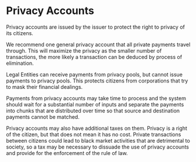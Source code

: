 # Privacy Accounts

Privacy accounts are issued by the issuer to protect the right to privacy of its citizens.

We recommend one general privacy account that all private payments travel through.  This will maximize the privacy as the smaller number of transactions, the more likely a transaction can be deduced by process of elimination.

Legal Entities can receive payments from privacy pools, but cannot issue payments to privacy pools.  This protects citizens from corporations that try to mask their financial dealings.

Payments from privacy accounts may take time to process and the system should wait for a substantial number of inputs and separate the payments into chunks that are distributed over time so that source and destination payments cannot be matched.

Privacy accounts may also have additional taxes on them.  Privacy is a right of the citizen, but that does not mean it has no cost.  Private transactions between citizens could lead to black market activities that are detrimental to society, so a tax may be necessary to dissuade the use of privacy accounts and provide for the enforcement of the rule of law.


